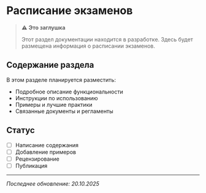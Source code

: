 # Расписание экзаменов

> ⚠️ **Это заглушка**
> 
> Этот раздел документации находится в разработке. Здесь будет размещена информация о расписании экзаменов.

## Содержание раздела

В этом разделе планируется разместить:

- Подробное описание функциональности
- Инструкции по использованию
- Примеры и лучшие практики
- Связанные документы и регламенты

## Статус

- [ ] Написание содержания
- [ ] Добавление примеров
- [ ] Рецензирование
- [ ] Публикация

---

*Последнее обновление: 20.10.2025*
